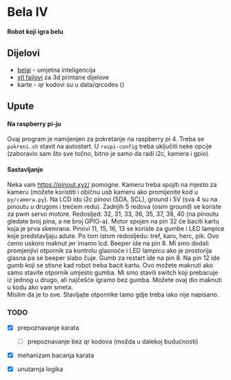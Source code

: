 # Bela IV

#### Robot koji igra belu

## Dijelovi

- [belai](https://github.com/draz-primas/belai) - umjetna inteligencija
- [stl fajlovi](https://github.com/onaj-koji-jesam/bela-IV) za 3d printane dijelove
- karte - qr kodovi su u data/qrcodes ()

## Upute

#### Na raspberry pi-ju

Ovaj program je namijenjen za pokretanje na raspberry pi 4. Treba se `pokreni.sh`
stavit na autostart. U `raspi-config` treba uključiti neke opcije (zaboravio sam
što sve točno, bitno je samo da radi i2c, kamera i gpio).

#### Sastavljanje

Neka vam https://pinout.xyz/ pomogne. Kameru treba spojiti na mjesto za kameru
(možete koristiti i običnu usb kameru ako promijenite kod u `py/camera.py`).
Na LCD idu i2c pinovi (SDA, SCL), ground i 5V (sva 4 su na pinoutu u drugom i
trećem redu). Zadnjih 5 redova (osim ground) se koriste za pwm servo motore.
Redosljed: 32, 31, 33, 36, 35, 37, 38, 40 (na pinoutu gledate broj pina, a ne
broj GPIO-a). Motor spojen na pin 32 će baciti kartu koja je prva skenirana.
Pinovi 11, 15, 16, 13 se koriste za gumbe i LED lampice koje predstavljaju adute.
Po tom istom redosljedu: tref, karo, herc, pik. Ovo ćemo uskoro maknut jer imamo
lcd. Beeper ide na pin 8. Mi smo dodali promjenjivi otpornik za kontrolu glasnoće
i LED lampicu ako je prostorija glasna pa se beeper slabo čuje. Gumb za restart
ide na pin 8. Na pin 12 ide gumb koji se stisne kad robot treba bacit kartu. Ovo
možete maknuti ako samo stavite otpornik umjesto gumba. Mi smo stavili switch koji
prebacuje iz jednog u drugo, ali najčešće igramo bez gumba. Možete ovaj dio
maknuti u kodu ako vam smeta.  
Mislim da je to sve. Stavljajte otpornike tamo gdje treba iako nije napisano.

### TODO

- [x] prepoznavanje karata
    - [ ] prepoznavanje bez qr kodova (možda u dalekoj budućnosti)
- [x] mehanizam bacanja karata
- [x] unutarnja logika

